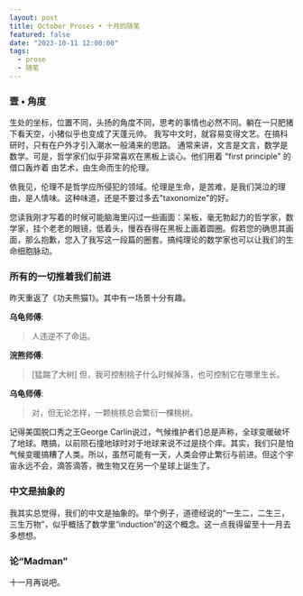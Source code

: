 ```yaml
---
layout: post
title: October Proses • 十月的随笔
featured: false
date: "2023-10-11 12:00:00"
tags:
  - prose
  - 随笔
---
```



### 壹 • 角度
生处的坐标，位置不同，头扬的角度不同，思考的事情也必然不同。躺在一只肥猪下看天空，小猪似乎也变成了天蓬元帅。
我写中文时，就容易变得文艺。在搞科研时，只有在户外才引入潮水一般涌来的思路。
通常来讲，文言是文言，数学是数学。可是，哲学家们似乎非常喜欢在黑板上谈心。他们用着 "first principle" 的借口轰炸着
由艺术，由生命而生的伦理。

依我见，伦理不是哲学应所侵犯的领域。伦理是生命，是苦难，是我们哭泣的理由，是人情味。这种味道，还是不要过多去"taxonomize"的好。

您读我刚才写着的时候可能脑海里闪过一些画面：呆板，毫无勃起力的哲学家，数学家，挂个老老的眼镜，低着头，慢吞吞得在黑板上画着圆圈。假若您的确思其画面，那么抱歉，您入了我写这一段篇的圈套。搞纯理论的数学家也可以让我们的生命细胞脉动。

### 所有的一切推着我们前进
昨天重返了《功夫熊猫1》。其中有一场景十分有趣。


**乌龟师傅**:
> 人违逆不了命运。

**浣熊师傅**:
> \[猛踹了大树\] 但，我可控制桃子什么时候掉落，也可控制它在哪里生长。

**乌龟师傅**:
> 对，但无论怎样，一颗桃核总会繁衍一棵桃树。



记得美国脱口秀之王George Carlin说过，气候维护者们总是声称，全球变暖破坏了地球。瞎搞，以前陨石撞地球时对于地球来说不过是挠个痒。其实，我们只是怕气候变暖搞糟了人类。所以，虽然可能有一天，人类会停止繁衍与前进。但这个宇宙永远不会，滴答滴答，微生物又在另一个星球上诞生了。

### 中文是抽象的
我其实总觉得，我们的中文是抽象的。举个例子，道德经说的“一生二，二生三，三生万物”，似乎概括了数学里“induction”的这个概念。这一点我得留至十一月去多想想。

### 论“Madman”
十一月再说吧。